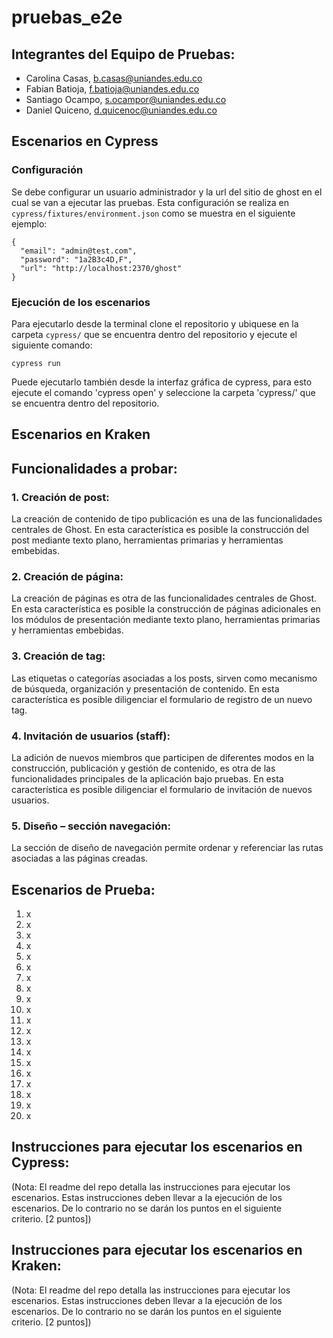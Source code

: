 # pruebas_e2e

## Integrantes del Equipo de Pruebas:
- Carolina Casas, b.casas@uniandes.edu.co
- Fabian Batioja, f.batioja@uniandes.edu.co
- Santiago Ocampo, s.ocampor@uniandes.edu.co
- Daniel Quiceno, d.quicenoc@uniandes.edu.co

## Escenarios en Cypress
### Configuración
Se debe configurar un usuario administrador y la url del sitio de ghost en el cual se van a ejecutar las pruebas. Esta configuración se realiza en `cypress/fixtures/environment.json` como se muestra en el siguiente ejemplo:
```
{
  "email": "admin@test.com",
  "password": "1a2B3c4D,F",
  "url": "http://localhost:2370/ghost"
}
```
### Ejecución de los escenarios
Para ejecutarlo desde la terminal clone el repositorio y ubiquese en la carpeta `cypress/` que se encuentra dentro del repositorio y ejecute el siguiente comando:
```
cypress run
```
Puede ejecutarlo también desde la interfaz gráfica de cypress, para esto ejecute el comando 'cypress open' y seleccione la carpeta 'cypress/' que se encuentra dentro del repositorio.

## Escenarios en Kraken

## Funcionalidades a probar:
### 1. Creación de post:
La creación de contenido de tipo publicación es una de las funcionalidades centrales de
Ghost. En esta característica es posible la construcción del post mediante texto plano,
herramientas primarias y herramientas embebidas.
### 2. Creación de página:
La creación de páginas es otra de las funcionalidades centrales de Ghost. En esta
característica es posible la construcción de páginas adicionales en los módulos de
presentación mediante texto plano, herramientas primarias y herramientas embebidas.
### 3. Creación de tag:
Las etiquetas o categorías asociadas a los posts, sirven como mecanismo de búsqueda,
organización y presentación de contenido. En esta característica es posible diligenciar el
formulario de registro de un nuevo tag.
### 4. Invitación de usuarios (staff):
La adición de nuevos miembros que participen de diferentes modos en la construcción,
publicación y gestión de contenido, es otra de las funcionalidades principales de la aplicación
bajo pruebas. En esta característica es posible diligenciar el formulario de invitación de nuevos
usuarios.
### 5. Diseño – sección navegación:
La sección de diseño de navegación permite ordenar y referenciar las rutas asociadas a las
páginas creadas.

## Escenarios de Prueba:
1. x
2. x
3. x
4. x
5. x
6. x
7. x
8. x
9. x
10. x
11. x
12. x
13. x
14. x
15. x
16. x
17. x
18. x
19. x
20. x

## Instrucciones para ejecutar los escenarios en Cypress:
(Nota: El readme del repo detalla las instrucciones para ejecutar los escenarios. Estas instrucciones deben llevar a la ejecución de los escenarios. De lo contrario no se darán los puntos en el siguiente criterio. [2 puntos])

## Instrucciones para ejecutar los escenarios en Kraken:
(Nota: El readme del repo detalla las instrucciones para ejecutar los escenarios. Estas instrucciones deben llevar a la ejecución de los escenarios. De lo contrario no se darán los puntos en el siguiente criterio. [2 puntos])
